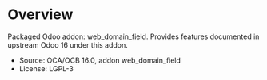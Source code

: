 # Overview

Packaged Odoo addon: web_domain_field. Provides features documented in upstream Odoo 16 under this addon.

- Source: OCA/OCB 16.0, addon web_domain_field
- License: LGPL-3
